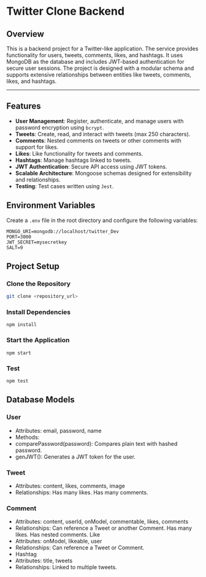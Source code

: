 # Twitter Clone Backend

## Overview

This is a backend project for a Twitter-like application. The service provides functionality for users, tweets, comments, likes, and hashtags. It uses MongoDB as the database and includes JWT-based authentication for secure user sessions. The project is designed with a modular schema and supports extensive relationships between entities like tweets, comments, likes, and hashtags.

---

## Features

- **User Management**: Register, authenticate, and manage users with password encryption using `bcrypt`.
- **Tweets**: Create, read, and interact with tweets (max 250 characters).
- **Comments**: Nested comments on tweets or other comments with support for likes.
- **Likes**: Like functionality for tweets and comments.
- **Hashtags**: Manage hashtags linked to tweets.
- **JWT Authentication**: Secure API access using JWT tokens.
- **Scalable Architecture**: Mongoose schemas designed for extensibility and relationships.
- **Testing**: Test cases written using `Jest`.

## Environment Variables

Create a `.env` file in the root directory and configure the following variables:

```env
MONGO_URI=mongodb://localhost/twitter_Dev
PORT=3000
JWT_SECRET=mysecretkey
SALT=9
```

## Project Setup

### Clone the Repository

```bash
git clone <repository_url>
```

### Install Dependencies

`npm install`

### Start the Application

```
npm start
```

### Test

```
npm test
```

## Database Models

### User

- Attributes: email, password, name
- Methods:
- comparePassword(password): Compares plain text with hashed password.
- genJWT(): Generates a JWT token for the user.

### Tweet

- Attributes: content, likes, comments, image
- Relationships: Has many likes. Has many comments.

### Comment

- Attributes: content, userId, onModel, commentable, likes, comments
- Relationships: Can reference a Tweet or another Comment.
  Has many likes.
  Has nested comments.
  Like
- Attributes: onModel, likeable, user
- Relationships:
  Can reference a Tweet or Comment.
- Hashtag
- Attributes: title, tweets
- Relationships:
  Linked to multiple tweets.
